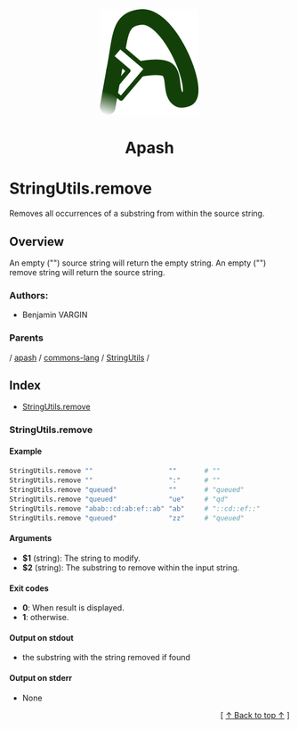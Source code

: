 
<div align='center' id='apash-top'>
  <a href='https://github.com/hastec-fr/apash'>
    <img alt='apash-logo' src='../../../../../../../assets/apash-logo.svg'/>
  </a>

  # Apash
</div>

# StringUtils.remove

Removes all occurrences of a substring from within the source string.

## Overview

An empty ("") source string will return the empty string.
An empty ("") remove string will return the source string.

### Authors:
* Benjamin VARGIN

### Parents
<!-- apash.parentBegin -->
[](../../../../.md) / [apash](../../../apash.md) / [commons-lang](../../commons-lang.md) / [StringUtils](../StringUtils.md) / 
<!-- apash.parentEnd -->

## Index

* [StringUtils.remove](#stringutilsremove)

### StringUtils.remove

#### Example

```bash
StringUtils.remove ""                   ""       # ""
StringUtils.remove ""                   ":"      # ""
StringUtils.remove "queued"             ""       # "queued"
StringUtils.remove "queued"             "ue"     # "qd"
StringUtils.remove "abab::cd:ab:ef::ab" "ab"     # "::cd::ef::"
StringUtils.remove "queued"             "zz"     # "queued"
```

#### Arguments

* **$1** (string): The string to modify.
* **$2** (string): The substring to remove within the input string.

#### Exit codes

* **0**: When result is displayed.
* **1**: otherwise.

#### Output on stdout

* the substring with the string removed if found

#### Output on stderr

* None


  <div align='right'>[ <a href='#apash-top'>↑ Back to top ↑</a> ]</div>

